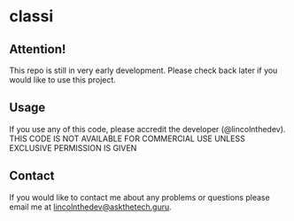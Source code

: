 # classi

## Attention!
This repo is still in very early development. Please check back later if you would like to use this project.

## Usage
If you use any of this code, please accredit the developer (@lincolnthedev). THIS CODE IS NOT AVAILABLE FOR COMMERCIAL USE UNLESS EXCLUSIVE PERMISSION IS GIVEN

## Contact
If you would like to contact me about any problems or questions please email me at [lincolnthedev@askthetech.guru](lincolnthedev@askthetech.guru).
